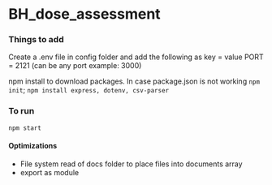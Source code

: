 # BH_dose_assessment

### Things to add

Create a .env file in config folder and add the following as key = value
PORT = 2121 (can be any port example: 3000)

npm install to download packages. In case package.json is not working ` npm init `; ` npm install express, dotenv, csv-parser ` 

### To run 

`npm start`

#### Optimizations

- File system read of docs folder to place files into documents array
- export as module
